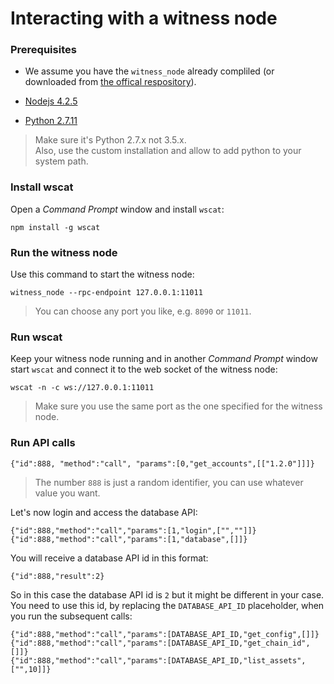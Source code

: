 # Interacting with a witness node
### Prerequisites

* We assume  you have the `witness_node` already compliled (or downloaded from [the offical respository](https://github.com/bitshares/bitshares-2/releases/latest)).

* [Nodejs 4.2.5](https://nodejs.org/dist/v4.2.5/node-v4.2.5-x64.msi)

* [Python 2.7.11](https://www.python.org/ftp/python/2.7.11/python-2.7.11.msi)
> Make sure it's Python 2.7.x not 3.5.x.  
Also, use the custom installation and allow to add python to your system path.

### Install wscat
Open a *Command Prompt* window and install `wscat`:
```
npm install -g wscat
```

### Run the witness node
Use this command to start the witness node:
```
witness_node --rpc-endpoint 127.0.0.1:11011
```
> You can choose any port you like, e.g. `8090` or `11011`.

### Run wscat
Keep your witness node running and in another *Command Prompt* window start `wscat` and connect it to the web socket of the witness node:
```
wscat -n -c ws://127.0.0.1:11011
```
> Make sure you use the same port as the one specified for the witness node.

### Run API calls
```
{"id":888, "method":"call", "params":[0,"get_accounts",[["1.2.0"]]]}  
```
> The number `888` is just a random identifier, you can use whatever value you want.

Let's now login and access the database API:
```
{"id":888,"method":"call","params":[1,"login",["",""]]}  
{"id":888,"method":"call","params":[1,"database",[]]}  
```
You will receive a database API id in this format:
```
{"id":888,"result":2}
```
So in this case the database API id is `2` but it might be different in your case. You need to use this id, by replacing the `DATABASE_API_ID` placeholder, when you run the subsequent calls:
```
{"id":888,"method":"call","params":[DATABASE_API_ID,"get_config",[]]}  
{"id":888,"method":"call","params":[DATABASE_API_ID,"get_chain_id",[]]}  
{"id":888,"method":"call","params":[DATABASE_API_ID,"list_assets",["",10]]}  
```